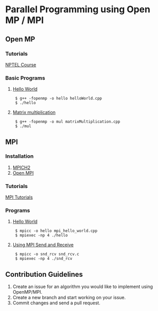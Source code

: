 # Parallel Programming using Open MP / MPI

## Open MP
### Tutorials
[NPTEL Course](https://nptel.ac.in/courses/106/102/106102163/)

### Basic Programs
1. [Hello World](Open%20MP/Hello%20World/helloWorld.cpp)

		$ g++ -fopenmp -o hello helloWorld.cpp
		$ ./hello

2. [Matrix multiplication](Open%20MP/Matrix%20Multiplication/matrixMultiplication.cpp)

		$ g++ -fopenmp -o mul matrixMultiplication.cpp
		$ ./mul

## MPI

### Installation
1. [MPICH2](https://researchweb.iiit.ac.in/~abu_saad/files/Installing_MPI.pdf)
2. [Open MPI](https://github.com/firemodels/fds/wiki/Installing-Open-MPI-on-a-Linux-Cluster)

### Tutorials
[MPI Tutorials](https://mpitutorial.com)

### Programs

1. [Hello World](MPI/Hello%20World/mpi_hello_world.c)

		$ mpicc -o hello mpi_hello_world.cpp
		$ mpiexec -np 4 ./hello

2. [Using MPI Send and Receive](MPI/Send%20Receive/snd_rcv.c)

		$ mpicc -o snd_rcv snd_rcv.c
		$ mpiexec -np 4 ./snd_rcv

## Contribution Guidelines
1. Create an issue for an algorithm you would like to implement using OpenMP/MPI.
2. Create a new branch and start working on your issue.
3. Commit changes and send a pull request.

